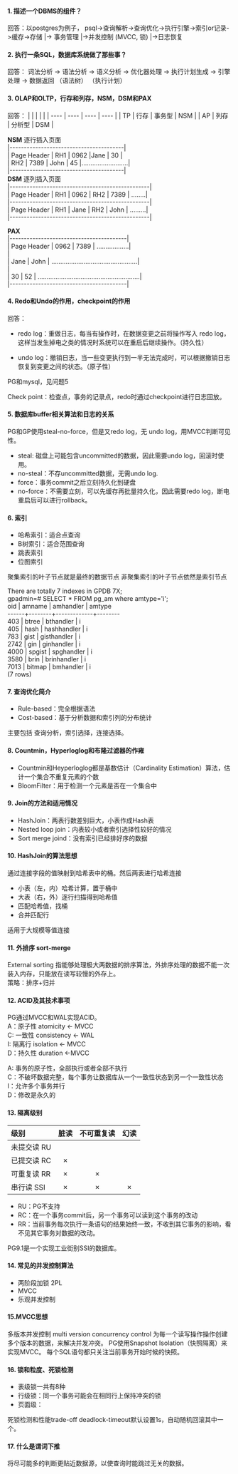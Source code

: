 #### 1. 描述一个DBMS的组件？
回答：以postgres为例子，
psql->查询解析->查询优化->执行引擎->索引or记录->缓存->存储
    |-> 事务管理          |->并发控制 (MVCC, 锁)
                         |->日志恢复

#### 2. 执行一条SQL，数据库系统做了那些事？
回答：
词法分析 -> 语法分析 -> 语义分析 -> 优化器处理 -> 执行计划生成 -> 引擎处理 -> 数据返回
                        （语法树）                      （执行计划）

#### 3. OLAP和OLTP，行存和列存，NSM，DSM和PAX
回答：
|   |   |   |   |
| ---- | ---- | ---- | ---- |
| TP  | 行存 | 事务型 | NSM |
| AP  | 列存 | 分析型 | DSM |

**NSM**
逐行插入页面  
|----------------------------------------|  
| Page Header | RH1 | 0962 |Jane | 30 |  
| RH2 | 7389 | John | 45 |..........................|  
|----------------------------------------|  
**DSM**
逐列插入页面  
|-------------------------------------------------|   
| Page Header | RH1 | 0962 | RH2 | 7389 | ........|  
|-------------------------------------------------|      
| Page Header | RH1 | Jane | RH2 | John | .........|  
|-------------------------------------------------|  

**PAX**   
|-----------------------------------------|  
| Page Header | 0962 | 7389 | ..................|  
|  
| Jane | John | ................................................|   
|  
| 30 | 52 | .........................................................|   
|-----------------------------------------|


#### 4. Redo和Undo的作用，checkpoint的作用
回答：  
- redo log：重做日志，每当有操作时，在数据变更之前将操作写入 redo log，这样当发生掉电之类的情况时系统可以在重启后继续操作。（持久性）

- undo log：撤销日志，当一些变更执行到一半无法完成时，可以根据撤销日志恢复到变更之间的状态。（原子性）

PG和mysql，见问题5

Check point：检查点，事务的记录点，redo时通过checkpoint进行日志回放。

#### 5. 数据库buffer相关算法和日志的关系

PG和GP使用steal-no-force，但是又redo log，无 undo log，用MVCC判断可见性。

- steal: 磁盘上可能包含uncommitted的数据，因此需要undo log，回滚时使用。
- no-steal：不存uncommitted数据，无需undo log.
- force：事务commit之后立刻持久化到硬盘
- no-force：不需要立刻，可以先缓存再批量持久化，因此需要redo log，断电重启后可以进行rollback。


#### 6. 索引
- 哈希索引：适合点查询  
- B树索引：适合范围查询
- 跳表索引
- 位图索引

聚集索引的叶子节点就是最终的数据节点
非聚集索引的叶子节点依然是索引节点

There are totally 7 indexes in GPDB 7X;  
gpadmin=# SELECT * FROM pg_am where amtype='i';  
 oid  | amname |  amhandler  | amtype  
------+--------+-------------+--------  
  403 | btree  | bthandler   | i  
  405 | hash   | hashhandler | i  
  783 | gist   | gisthandler | i  
 2742 | gin    | ginhandler  | i  
 4000 | spgist | spghandler  | i  
 3580 | brin   | brinhandler | i  
 7013 | bitmap | bmhandler   | i  
 (7 rows)  


#### 7. 查询优化简介
- Rule-based：完全根据语法
- Cost-based：基于分析数据和索引列的分布统计

主要包括 查询分析，索引选择，连接选择。

#### 8. Countmin，Hyperloglog和布隆过滤器的作雍
- Countmin和Heyperloglog都是基数估计（Cardinality Estimation）算法，估计一个集合不重复元素的个数
- BloomFilter：用于检测一个元素是否在一个集合中

#### 9. Join的方法和适用情况
- HashJoin：两表行数差别巨大，小表作成Hash表
- Nested loop join：内表较小或者索引选择性较好的情况
- Sort merge joind：没有索引已经排好序的数据

#### 10. HashJoin的算法思想
通过连接字段的值映射到哈希表中的桶。然后两表进行哈希连接
- 小表（左，内）哈希计算，置于桶中
- 大表（右，外）逐行扫描得到哈希值
- 匹配哈希值，找桶
- 合并匹配行

适用于大规模等值连接

#### 11. 外排序 sort-merge
External sorting
指能够处理极大两数据的排序算法，外排序处理的数据不能一次装入内存，只能放在读写较慢的外存上。  
策略：排序+归并

#### 12. ACID及其技术事项

PG通过MVCC和WAL实现ACID。  
A：原子性 atomicity <- MVCC  
C: 一致性 consistency <- WAL  
I: 隔离行 isolation <- MVCC  
D：持久性 duration <-MVCC  

A: 事务的原子性，全部执行或者全部不执行  
C：不破坏数据完整，每个事务让数据库从一个一致性状态到另一个一致性状态  
I：允许多个事务并行  
D：修改是永久的  

#### 13. 隔离级别

| 级别 | 脏读 | 不可重复读 | 幻读 |
| :-----| :----: | :----: | :----: |
| 未提交读 RU |  |  |  |
| 已提交读 RC | × |  |  |
| 可重复读 RR | × | × |  |
| 串行读 SSI | × | × | × |


- RU：PG不支持
- RC：在一个事务commit后，另一个事务可以读到这个事务的改动
- RR：当前事务每次执行一条语句的结果始终一致，不收到其它事务的影响，看不见其它事务对数据的改动。


PG9.1是一个实现工业街别SSI的数据库。

#### 14. 常见的并发控制算法
- 两阶段加锁 2PL
- MVCC
- 乐观并发控制

#### 15.MVCC思想
多版本并发控制 multi version concurrency control
为每一个读写操作操作创建多个版本的数据，来解决并发冲突。
PG使用Snapshot Isolation（快照隔离）来实现MVCC。
每个SQL语句都只关注当前事务开始时候的快照。


#### 16. 锁和粒度、死锁检测
- 表级锁一共有8种
- 行级锁：同一个事务可能会在相同行上保持冲突的锁
- 页面级：

死锁检测和性能trade-off
deadlock-timeout默认设置1s，自动随机回滚其中一个。

#### 17. 什么是谓词下推

将尽可能多的判断更贴近数据源，以使查询时能跳过无关的数据。




